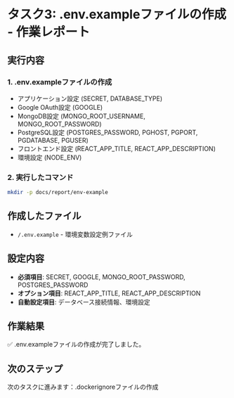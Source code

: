 # タスク3: .env.exampleファイルの作成 - 作業レポート

## 実行内容

### 1. .env.exampleファイルの作成
- アプリケーション設定 (SECRET, DATABASE_TYPE)
- Google OAuth設定 (GOOGLE)
- MongoDB設定 (MONGO_ROOT_USERNAME, MONGO_ROOT_PASSWORD)
- PostgreSQL設定 (POSTGRES_PASSWORD, PGHOST, PGPORT, PGDATABASE, PGUSER)
- フロントエンド設定 (REACT_APP_TITLE, REACT_APP_DESCRIPTION)
- 環境設定 (NODE_ENV)

### 2. 実行したコマンド
```bash
mkdir -p docs/report/env-example
```

## 作成したファイル
- `/.env.example` - 環境変数設定例ファイル

## 設定内容
- **必須項目**: SECRET, GOOGLE, MONGO_ROOT_PASSWORD, POSTGRES_PASSWORD
- **オプション項目**: REACT_APP_TITLE, REACT_APP_DESCRIPTION
- **自動設定項目**: データベース接続情報、環境設定

## 作業結果
✅ .env.exampleファイルの作成が完了しました。

## 次のステップ
次のタスクに進みます：.dockerignoreファイルの作成
